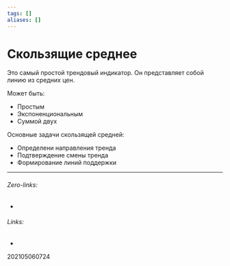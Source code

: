 ```yaml
---
tags: []
aliases: []
---
```

# Скользящие среднее
Это самый простой трендовый индикатор. Он представляет собой линию из средних цен.

Может быть:
 - Простым
 - Экспоненциональным
 - Суммой двух

Основные задачи скользящей средней:
- Определени направления тренда
- Подтверждение смены тренда
- Формирование линий поддержки
___
###### Zero-links:
-
###### Links:
-

202105060724